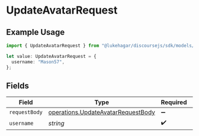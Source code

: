 # UpdateAvatarRequest

## Example Usage

```typescript
import { UpdateAvatarRequest } from "@lukehagar/discoursejs/sdk/models/operations";

let value: UpdateAvatarRequest = {
  username: "Mason57",
};
```

## Fields

| Field                                                                                           | Type                                                                                            | Required                                                                                        | Description                                                                                     |
| ----------------------------------------------------------------------------------------------- | ----------------------------------------------------------------------------------------------- | ----------------------------------------------------------------------------------------------- | ----------------------------------------------------------------------------------------------- |
| `requestBody`                                                                                   | [operations.UpdateAvatarRequestBody](../../../sdk/models/operations/updateavatarrequestbody.md) | :heavy_minus_sign:                                                                              | N/A                                                                                             |
| `username`                                                                                      | *string*                                                                                        | :heavy_check_mark:                                                                              | N/A                                                                                             |